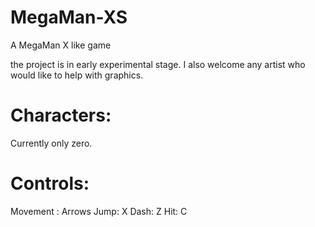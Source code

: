 # MegaMan-XS
A MegaMan X like game

the project is in early experimental stage.
I also welcome any artist who would like to help with graphics.

# Characters:
Currently only zero.

# Controls:
Movement : Arrows
Jump: X
Dash: Z
Hit: C
